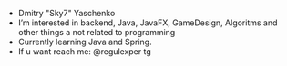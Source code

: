 - Dmitry "Sky7" Yaschenko
- I’m interested in backend, Java, JavaFX, GameDesign, Algoritms and other things a not related to programming 
- Сurrently learning Java and Spring.
- If u want reach me: @regulexper tg 
